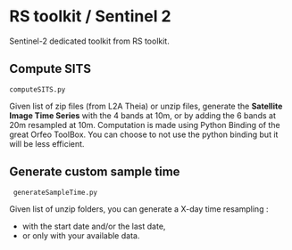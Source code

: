 # RS toolkit / Sentinel 2
Sentinel-2 dedicated toolkit from RS toolkit.

## Compute SITS
`computeSITS.py`

Given list of zip files (from L2A Theia) or unzip files, generate the **Satellite Image Time Series** with the 4 bands at 10m, or by adding the 6 bands at 20m resampled at 10m.
Computation is made using Python Binding of the great Orfeo ToolBox. You can choose to not use the python binding but it will be less efficient.

## Generate custom sample time
` generateSampleTime.py`

Given list of unzip folders, you can generate a X-day time resampling :
- with the start date and/or the last date,
- or only with your available data.

